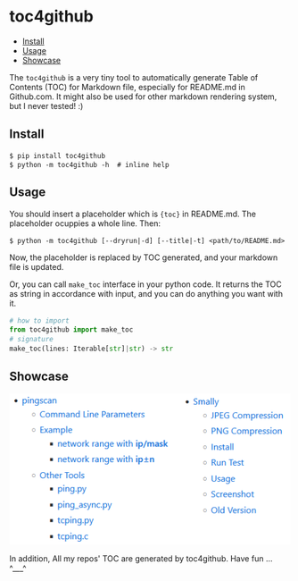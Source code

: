 # toc4github

* [Install](#Install)
* [Usage](#Usage)
* [Showcase](#Showcase)

The `toc4github` is a very tiny tool to automatically generate Table of
Contents (TOC) for Markdown file, especially for README.md in Github.com.
It might also be used for other markdown rendering system, but
I never tested! :)

## Install

``` shell
$ pip install toc4github
$ python -m toc4github -h  # inline help
```

## Usage

You should insert a placeholder which is `{toc}` in README.md. The
placeholder ocuppies a whole line. Then:

``` shell
$ python -m toc4github [--dryrun|-d] [--title|-t] <path/to/README.md>
```

Now, the placeholder is replaced by TOC generated, and your markdown
file is updated.

Or, you can call `make_toc` interface in your python code. It returns
the TOC as string in accordance with input, and you can do anything
you want with it.

``` python
# how to import
from toc4github import make_toc
# signature
make_toc(lines: Iterable[str]|str) -> str
```

## Showcase

![toc4github](/showcase.png)

In addition, All my repos' TOC are generated by toc4github.
Have fun ... ^___^

